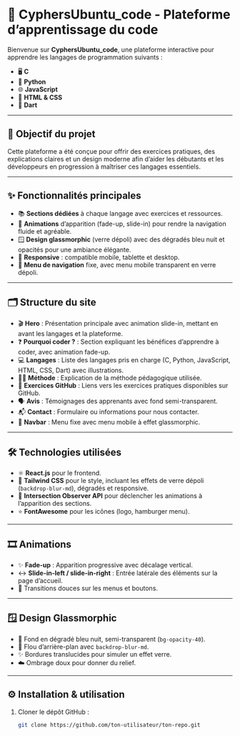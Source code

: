 # 🚀 CyphersUbuntu_code - Plateforme d’apprentissage du code

Bienvenue sur **CyphersUbuntu_code**, une plateforme interactive pour apprendre les langages de programmation suivants :

- 🖥️ **C**
- 🐍 **Python**
- 🌐 **JavaScript**
- 📄 **HTML & CSS**
- 🎯 **Dart**

---

## 🎯 Objectif du projet

Cette plateforme a été conçue pour offrir des exercices pratiques, des explications claires et un design moderne afin d’aider les débutants et les développeurs en progression à maîtriser ces langages essentiels.

---

## ✨ Fonctionnalités principales

- 📚 **Sections dédiées** à chaque langage avec exercices et ressources.
- 🎨 **Animations** d’apparition (fade-up, slide-in) pour rendre la navigation fluide et agréable.
- 🪟 **Design glassmorphic** (verre dépoli) avec des dégradés bleu nuit et opacités pour une ambiance élégante.
- 📱 **Responsive** : compatible mobile, tablette et desktop.
- 🧭 **Menu de navigation** fixe, avec menu mobile transparent en verre dépoli.

---

## 🗂️ Structure du site

- 🎬 **Hero** : Présentation principale avec animation slide-in, mettant en avant les langages et la plateforme.
- ❓ **Pourquoi coder ?** : Section expliquant les bénéfices d’apprendre à coder, avec animation fade-up.
- 💻 **Langages** : Liste des langages pris en charge (C, Python, JavaScript, HTML, CSS, Dart) avec illustrations.
- 🧑‍🏫 **Méthode** : Explication de la méthode pédagogique utilisée.
- 📂 **Exercices GitHub** : Liens vers les exercices pratiques disponibles sur GitHub.
- 🗣️ **Avis** : Témoignages des apprenants avec fond semi-transparent.
- 📬 **Contact** : Formulaire ou informations pour nous contacter.
- 📌 **Navbar** : Menu fixe avec menu mobile à effet glassmorphic.

---

## 🛠️ Technologies utilisées

- ⚛️ **React.js** pour le frontend.
- 🎨 **Tailwind CSS** pour le style, incluant les effets de verre dépoli (`backdrop-blur-md`), dégradés et responsive.
- 👀 **Intersection Observer API** pour déclencher les animations à l’apparition des sections.
- ⭐ **FontAwesome** pour les icônes (logo, hamburger menu).

---

## 🎞️ Animations

- ✨ **Fade-up** : Apparition progressive avec décalage vertical.
- ↔️ **Slide-in-left / slide-in-right** : Entrée latérale des éléments sur la page d’accueil.
- 🔄 Transitions douces sur les menus et boutons.

---

## 🪟 Design Glassmorphic

- 🌌 Fond en dégradé bleu nuit, semi-transparent (`bg-opacity-40`).
- 💨 Flou d’arrière-plan avec `backdrop-blur-md`.
- ✨ Bordures translucides pour simuler un effet verre.
- ☁️ Ombrage doux pour donner du relief.

---

## ⚙️ Installation & utilisation

1. Cloner le dépôt GitHub :  
   ```bash
   git clone https://github.com/ton-utilisateur/ton-repo.git
